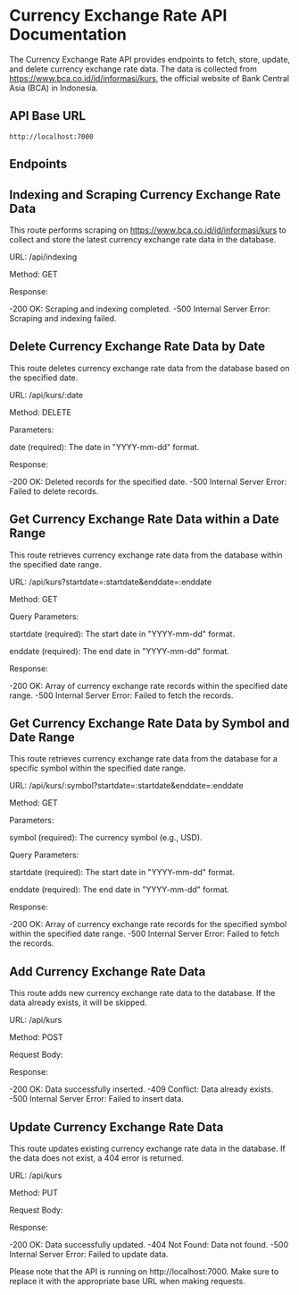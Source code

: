 # Currency Exchange Rate API Documentation

The Currency Exchange Rate API provides endpoints to fetch, store, update, and delete currency exchange rate data. The data is collected from https://www.bca.co.id/id/informasi/kurs, the official website of Bank Central Asia (BCA) in Indonesia.

## API Base URL

    http://localhost:7000

## Endpoints

## Indexing and Scraping Currency Exchange Rate Data

This route performs scraping on https://www.bca.co.id/id/informasi/kurs to collect and store the latest currency exchange rate data in the database.

URL: /api/indexing

Method: GET

Response:

-200 OK: Scraping and indexing completed.
-500 Internal Server Error: Scraping and indexing failed.

## Delete Currency Exchange Rate Data by Date

This route deletes currency exchange rate data from the database based on the specified date.

URL: /api/kurs/:date

Method: DELETE

Parameters:

date (required): The date in "YYYY-mm-dd" format.

Response:

-200 OK: Deleted records for the specified date.
-500 Internal Server Error: Failed to delete records.

## Get Currency Exchange Rate Data within a Date Range

This route retrieves currency exchange rate data from the database within the specified date range.

URL: /api/kurs?startdate=:startdate&enddate=:enddate

Method: GET

Query Parameters:

startdate (required): The start date in "YYYY-mm-dd" format.

enddate (required): The end date in "YYYY-mm-dd" format.

Response:

-200 OK: Array of currency exchange rate records within the specified date range.
-500 Internal Server Error: Failed to fetch the records.

## Get Currency Exchange Rate Data by Symbol and Date Range

This route retrieves currency exchange rate data from the database for a specific symbol within the specified date range.

URL: /api/kurs/:symbol?startdate=:startdate&enddate=:enddate

Method: GET

Parameters:

symbol (required): The currency symbol (e.g., USD).

Query Parameters:

startdate (required): The start date in "YYYY-mm-dd" format.

enddate (required): The end date in "YYYY-mm-dd" format.

Response:

-200 OK: Array of currency exchange rate records for the specified symbol within the specified date range.
-500 Internal Server Error: Failed to fetch the records.

## Add Currency Exchange Rate Data

This route adds new currency exchange rate data to the database. If the data already exists, it will be skipped.

URL: /api/kurs

Method: POST

Request Body:

Response:

-200 OK: Data successfully inserted.
-409 Conflict: Data already exists.
-500 Internal Server Error: Failed to insert data.

## Update Currency Exchange Rate Data

This route updates existing currency exchange rate data in the database. If the data does not exist, a 404 error is returned.

URL: /api/kurs

Method: PUT

Request Body:

Response:

-200 OK: Data successfully updated.
-404 Not Found: Data not found.
-500 Internal Server Error: Failed to update data.

Please note that the API is running on http://localhost:7000. Make sure to replace it with the appropriate base URL when making requests.

